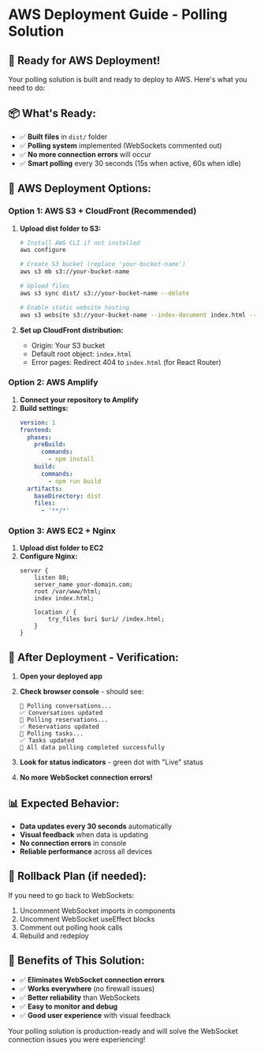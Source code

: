 # AWS Deployment Guide - Polling Solution

## 🚀 Ready for AWS Deployment!

Your polling solution is built and ready to deploy to AWS. Here's what you need to do:

## 📦 What's Ready:
- ✅ **Built files** in `dist/` folder
- ✅ **Polling system** implemented (WebSockets commented out)
- ✅ **No more connection errors** will occur
- ✅ **Smart polling** every 30 seconds (15s when active, 60s when idle)

## 🔧 AWS Deployment Options:

### Option 1: AWS S3 + CloudFront (Recommended)
1. **Upload dist folder to S3:**
   ```bash
   # Install AWS CLI if not installed
   aws configure
   
   # Create S3 bucket (replace 'your-bucket-name')
   aws s3 mb s3://your-bucket-name
   
   # Upload files
   aws s3 sync dist/ s3://your-bucket-name --delete
   
   # Enable static website hosting
   aws s3 website s3://your-bucket-name --index-document index.html --error-document index.html
   ```

2. **Set up CloudFront distribution:**
   - Origin: Your S3 bucket
   - Default root object: `index.html`
   - Error pages: Redirect 404 to `index.html` (for React Router)

### Option 2: AWS Amplify
1. **Connect your repository to Amplify**
2. **Build settings:**
   ```yaml
   version: 1
   frontend:
     phases:
       preBuild:
         commands:
           - npm install
       build:
         commands:
           - npm run build
     artifacts:
       baseDirectory: dist
       files:
         - '**/*'
   ```

### Option 3: AWS EC2 + Nginx
1. **Upload dist folder to EC2**
2. **Configure Nginx:**
   ```nginx
   server {
       listen 80;
       server_name your-domain.com;
       root /var/www/html;
       index index.html;
       
       location / {
           try_files $uri $uri/ /index.html;
       }
   }
   ```

## 🎯 After Deployment - Verification:

1. **Open your deployed app**
2. **Check browser console** - should see:
   ```
   🔄 Polling conversations...
   ✅ Conversations updated
   🔄 Polling reservations...
   ✅ Reservations updated
   🔄 Polling tasks...
   ✅ Tasks updated
   🎉 All data polling completed successfully
   ```

3. **Look for status indicators** - green dot with "Live" status
4. **No more WebSocket connection errors!**

## 📊 Expected Behavior:
- **Data updates every 30 seconds** automatically
- **Visual feedback** when data is updating
- **No connection errors** in console
- **Reliable performance** across all devices

## 🔄 Rollback Plan (if needed):
If you need to go back to WebSockets:
1. Uncomment WebSocket imports in components
2. Uncomment WebSocket useEffect blocks
3. Comment out polling hook calls
4. Rebuild and redeploy

## 🎉 Benefits of This Solution:
- ✅ **Eliminates WebSocket connection errors**
- ✅ **Works everywhere** (no firewall issues)
- ✅ **Better reliability** than WebSockets
- ✅ **Easy to monitor and debug**
- ✅ **Good user experience** with visual feedback

Your polling solution is production-ready and will solve the WebSocket connection issues you were experiencing!
